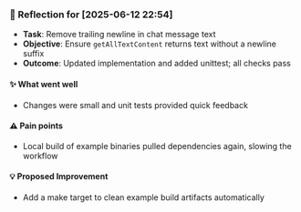 <!-- reflection-template:start -->
### :book: Reflection for [2025-06-12 22:54]
  - **Task**: Remove trailing newline in chat message text
  - **Objective**: Ensure `getAllTextContent` returns text without a newline suffix
  - **Outcome**: Updated implementation and added unittest; all checks pass

#### :sparkles: What went well
  - Changes were small and unit tests provided quick feedback

#### :warning: Pain points
  - Local build of example binaries pulled dependencies again, slowing the workflow

#### :bulb: Proposed Improvement
  - Add a make target to clean example build artifacts automatically
<!-- reflection-template:end -->
